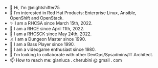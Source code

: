 - 👋 Hi, I’m @nightshifter75
- 👀 I’m interested in Red Hat Products: Enterprise Linux, Ansible, OpenShift and OpenStack.
- ✨ I am a RHCSA since March 15th, 2022.
- 🌱 I am a RHCE since April 11th, 2022.
- 🧩 I am a RHCSCK since May 24th, 2022.
- ⚔️  I am a Dungeon Master since 1990.
- 🎸 I am a Bass Player since 1990.
- 👾 I am a videogame enthusiast since 1980.
- 💞️ I’m looking to collaborate with other DevOps/Sysadmins/IT Architect.
- 📫 How to reach me: gianluca . cherubini @ gmail . com

<!---
nightshifter75/ansible is a ✨ special ✨ repository because its `README.md` (this file) appears on your GitHub profile.
You can click the Preview link to take a look at your changes.
--->
